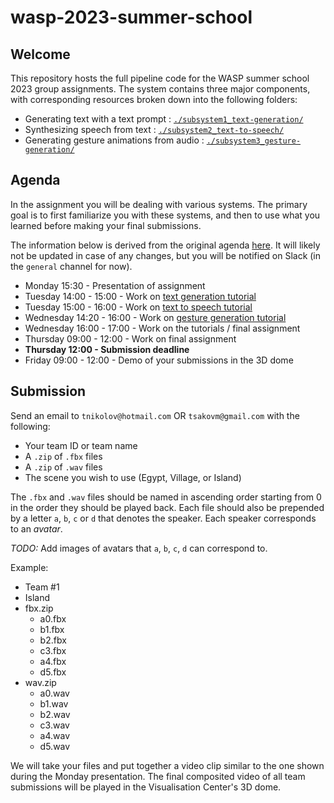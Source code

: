 # wasp-2023-summer-school

## Welcome

This repository hosts the full pipeline code for the WASP summer school 2023 group assignments. The system contains three major components, with corresponding resources broken down into the following folders:

- Generating text with a text prompt : [`./subsystem1_text-generation/`](https://github.com/Svito-zar/wasp-2023-summer-school/tree/main/subsystem1_text-generation)
- Synthesizing speech from text : [`./subsystem2_text-to-speech/`](https://github.com/Svito-zar/wasp-2023-summer-school/tree/main/subsystem2_text-to-speech)
- Generating gesture animations from audio : [`./subsystem3_gesture-generation/`](https://github.com/Svito-zar/wasp-2023-summer-school/tree/main/subsystem3_gesture-generation)

## Agenda
In the assignment you will be dealing with various systems. The primary goal is to first familiarize you with these systems, and then to use what you learned before making your final submissions.

The information below is derived from the original agenda [here](https://internal.wasp-sweden.org/event/wasp-summer-school-synthesis-of-human-communication-2023/). It will likely not be updated in case of any changes, but you will be notified on Slack (in the `general` channel for now).

- Monday 15:30 - Presentation of assignment
- Tuesday 14:00 - 15:00 - Work on [text generation tutorial](https://github.com/Svito-zar/wasp-2023-summer-school/tree/main/subsystem1_text-generation)
- Tuesday 15:00 - 16:00 - Work on [text to speech tutorial](https://github.com/Svito-zar/wasp-2023-summer-school/tree/main/subsystem2_text-to-speech)
- Wednesday 14:20 - 16:00 - Work on [gesture generation tutorial](https://github.com/Svito-zar/wasp-2023-summer-school/tree/main/subsystem3_gesture-generation)
- Wednesday 16:00 - 17:00 - Work on the tutorials / final assignment
- Thursday 09:00 - 12:00 - Work on final assignment
- **Thursday 12:00 - Submission deadline**
- Friday 09:00 - 12:00 - Demo of your submissions in the 3D dome



## Submission
Send an email to `tnikolov@hotmail.com` OR `tsakovm@gmail.com` with the following:
- Your team ID or team name
- A `.zip` of `.fbx` files
- A `.zip` of `.wav` files
- The scene you wish to use (Egypt, Village, or Island)

The `.fbx` and `.wav` files should be named in ascending order starting from 0 in the order they should be played back. Each file should also be prepended by a letter `a`, `b`, `c` or `d` that denotes the speaker. Each speaker corresponds to an *avatar*.

*TODO:* Add images of avatars that `a`, `b`, `c`, `d` can correspond to.

Example:
- Team #1
- Island
- fbx.zip
    - a0.fbx
    - b1.fbx
    - b2.fbx
    - c3.fbx
    - a4.fbx
    - d5.fbx
- wav.zip
    - a0.wav
    - b1.wav
    - b2.wav
    - c3.wav
    - a4.wav
    - d5.wav

We will take your files and put together a video clip similar to the one shown during the Monday presentation. The final composited video of all team submissions will be played in the Visualisation Center's 3D dome.
